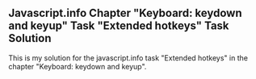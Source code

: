 ## Javascript.info Chapter "Keyboard: keydown and keyup" Task "Extended hotkeys" Task Solution

This is my solution for the javascript.info task "Extended hotkeys" in the chapter "Keyboard: keydown and keyup".  